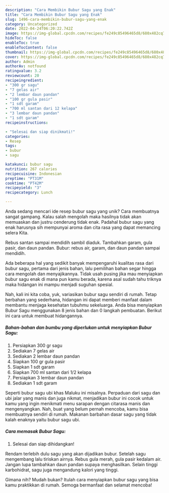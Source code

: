 ```yaml
---
description: "Cara Membikin Bubur Sagu yang Enak"
title: "Cara Membikin Bubur Sagu yang Enak"
slug: 1496-cara-membikin-bubur-sagu-yang-enak
category: Uncategorized
date: 2022-04-24T06:20:22.742Z
image: https://img-global.cpcdn.com/recipes/fe249c85496465d8/680x482cq70/bubur-sagu-foto-resep-utama.jpg
hideToc: false
enableToc: true
enableTocContent: false
thumbnail: https://img-global.cpcdn.com/recipes/fe249c85496465d8/680x482cq70/bubur-sagu-foto-resep-utama.jpg
cover: https://img-global.cpcdn.com/recipes/fe249c85496465d8/680x482cq70/bubur-sagu-foto-resep-utama.jpg
author: Admin
authorAv: notfound
ratingvalue: 3.2
reviewcount: 20
recipeingredient:
- "300 gr sagu"
- "7 gelas air"
- "2 lembar daun pandan"
- "100 gr gula pasir"
- "1 sdt garam"
- "700 ml santan dari 12 kelapa"
- "3 lembar daun pandan"
- "1 sdt garam"
recipeinstructions:

- "Selesai dan siap dinikmati!"
categories:
- Resep
tags:
- bubur
- sagu

katakunci: bubur sagu 
nutrition: 267 calories
recipecuisine: Indonesian
preptime: "PT31M"
cooktime: "PT42M"
recipeyield: "3"
recipecategory: Lunch

---
```





Anda sedang mencari ide resep bubur sagu yang unik? Cara membuatnya sangat gampang. Kalau salah mengolah maka hasilnya tidak akan memuaskan dan justru cenderung tidak enak. Padahal bubur sagu yang enak harusnya sih mempunyai aroma dan cita rasa yang dapat memancing selera Kita.





Rebus santan sampai mendidih sambil diaduk. Tambahkan garam, gula pasir, dan daun pandan. Bubur: rebus air, garam, dan daun pandan sampai mendidih.

Ada beberapa hal yang sedikit banyak mempengaruhi kualitas rasa dari bubur sagu, pertama dari jenis bahan, lalu pemilihan bahan segar hingga cara mengolah dan menyajikannya. Tidak usah pusing jika mau menyiapkan bubur sagu enak di mana pun kamu berada, karena asal sudah tahu triknya maka hidangan ini mampu menjadi suguhan spesial.






Nah, kali ini kita coba, yuk, variasikan bubur sagu sendiri di rumah. Tetap berbahan yang sederhana, hidangan ini dapat memberi manfaat dalam membantu menjaga kesehatan tubuhmu sekeluarga. Anda bisa menyiapkan Bubur Sagu menggunakan 8 jenis bahan dan 0 langkah pembuatan. Berikut ini cara untuk membuat hidangannya.

<!--inarticleads1-->

##### Bahan-bahan dan bumbu yang diperlukan untuk menyiapkan Bubur Sagu:

1. Persiapkan 300 gr sagu
1. Sediakan 7 gelas air
1. Sediakan 2 lembar daun pandan
1. Siapkan 100 gr gula pasir
1. Siapkan 1 sdt garam
1. Siapkan 700 ml santan dari 1/2 kelapa
1. Persiapkan 3 lembar daun pandan
1. Sediakan 1 sdt garam


Seperti bubur sagu ubi khas Maluku ini misalnya. Perpaduan dari sagu dan ubi jalar yang manis dan juga nikmat, menjadikan bubur ini cocok untuk kamu yang ingin menikmati menu sarapan dengan citarasa manis dan mengenyangkan. Nah, buat yang belum pernah mencoba, kamu bisa membuatnya sendiri di rumah. Makanan barbahan dasar sagu yang tidak kalah enaknya yaitu bubur sagu ubi. 

<!--inarticleads2-->

##### Cara memasak Bubur Sagu:


1. Selesai dan siap dihidangkan!

Rendam terlebih dulu sagu yang akan dijadikan bubur. Setelah sagu mengembang lalu tiriskan airnya. Rebus gula merah, gula pasir kedalam air. Jangan lupa tambahkan daun pandan supaya menghasilkan. Selain tinggi karbohidrat, sagu juga mengandung kalori yang tinggi. 

Gimana nih? Mudah bukan? Itulah cara menyiapkan bubur sagu yang bisa kamu praktikkan di rumah. Semoga bermanfaat dan selamat mencoba!
